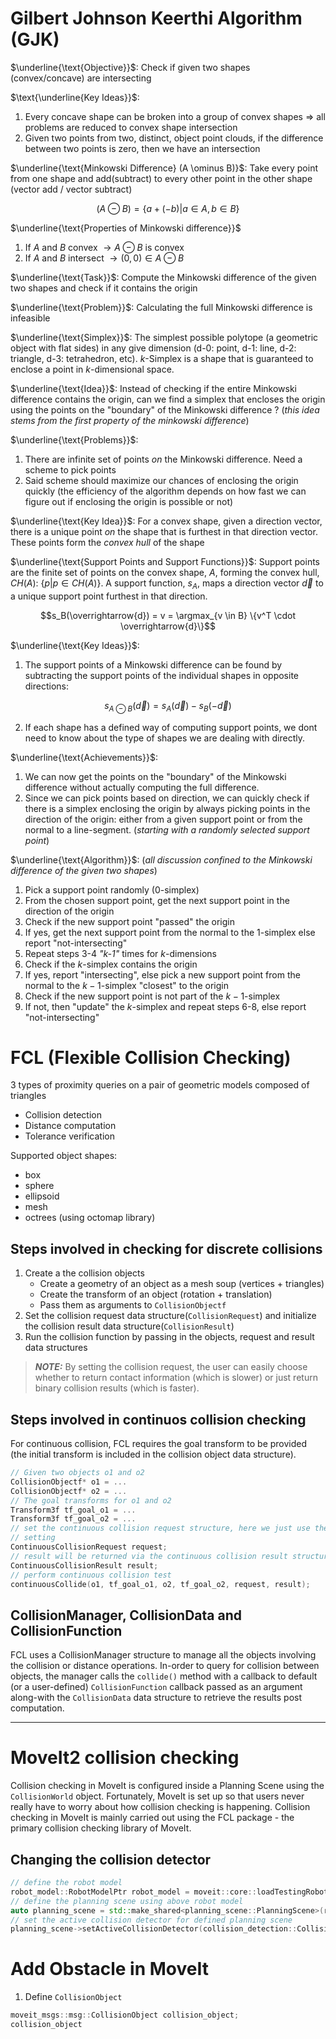 # Gilbert Johnson Keerthi Algorithm (GJK)

$\underline{\text{Objective}}$: Check if given two shapes (convex/concave) are intersecting

$\text{\underline{Key Ideas}}$:
1. Every concave shape can be broken into a group of convex shapes $\Rightarrow$ all problems are reduced to convex shape intersection
2. Given two points from two, distinct, object point clouds, if the difference between two points is zero, then we have an intersection

$\underline{\text{Minkowski Difference} (A \ominus B)}$: Take every point from one shape and add(subtract) to every other point in the other shape (vector add / vector subtract)

$$(A \ominus B) = \left\{ a + (-b) | a \in A, b \in B \right\}$$

$\underline{\text{Properties of Minkowski difference}}$
1. If $A$ and $B$ convex $\rightarrow A \ominus B$ is convex
2. If $A$ and $B$ intersect $\rightarrow (0,0) \in A \ominus B$

$\underline{\text{Task}}$: Compute the Minkowski difference of the given two shapes and check if it contains the origin

$\underline{\text{Problem}}$: Calculating the full Minkowski difference is infeasible

$\underline{\text{Simplex}}$: The simplest possible polytope (a geometric object with flat sides) in any give dimension (d-0: point, d-1: line, d-2: triangle, d-3: tetrahedron, etc). $k$-Simplex is a shape that is guaranteed to enclose a point in $k$-dimensional space.

$\underline{\text{Idea}}$: Instead of checking if the entire Minkowski difference contains the origin, can we find a simplex that encloses the origin using the points on the "boundary" of the Minkowski difference ? (_this idea stems from the first property of the minkowski difference_)

$\underline{\text{Problems}}$:
1. There are infinite set of points _on_ the Minkowski difference. Need a scheme to pick points
2. Said scheme should maximize our chances of enclosing the origin quickly (the efficiency of the algorithm depends on how fast we can figure out if enclosing the origin is possible or not)

$\underline{\text{Key Idea}}$: For a convex shape, given a direction vector, there is a unique point _on_ the shape that is furthest in that direction vector. These points form the _convex hull_ of the shape

$\underline{\text{Support Points and Support Functions}}$: Support points are the finite set of points on the convex shape, $A$, forming the convex hull, $CH(A)$: $\left\{ p | p \in CH(A)\right\}$. A support function, $s_A$, maps a direction vector $\overrightarrow{d}$ to a unique support point furthest in that direction.

$$s_B(\overrightarrow{d}) = v = \argmax_{v \in B} \{v^T \cdot \overrightarrow{d}\}$$

$\underline{\text{Key Ideas}}$:
1. The support points of a Minkowski difference can be found by subtracting the support points of the individual shapes in opposite directions:

$$s_{A \ominus B}(\overrightarrow{d}) = s_A(\overrightarrow{d}) - s_B(-\overrightarrow{d})$$

2. If each shape has a defined way of computing support points, we dont need to know about the type of shapes we are dealing with directly. 

$\underline{\text{Achievements}}$:
1. We can now get the points on the "boundary" of the Minkowski difference without actually computing the full difference.
2. Since we can pick points based on direction, we can quickly check if there is a simplex enclosing the origin by always picking points in the direction of the origin: either from a given support point or from the normal to a line-segment. (_starting with a randomly selected support point_)

$\underline{\text{Algorithm}}$:
(_all discussion confined to the Minkowski difference of the given two shapes_)
1. Pick a support point randomly (0-simplex)
2. From the chosen support point, get the next support point in the direction of the origin
3. Check if the new support point "passed" the origin
4. If yes, get the next support point from the normal to the 1-simplex else report "not-intersecting"
5. Repeat steps 3-4 _"k-1"_ times for $k$-dimensions
6. Check if the $k$-simplex contains the origin
7. If yes, report "intersecting", else pick a new support point from the normal to the $k-1$-simplex "closest" to the origin
8. Check if the new support point is not part of the $k-1$-simplex
9. If not, then "update" the $k$-simplex and repeat steps 6-8, else report "not-intersecting"


# FCL (Flexible Collision Checking)
3 types of proximity queries on a pair of geometric models composed of triangles
- Collision detection
- Distance computation
- Tolerance verification

Supported object shapes:
- box
- sphere
- ellipsoid
- mesh
- octrees (using octomap library)


## Steps involved in checking for discrete collisions
1. Create a the collision objects
    - Create a geometry of an object as a mesh soup (vertices + triangles)
    - Create the transform of an object (rotation + translation)
    - Pass them as arguments to `CollisionObjectf`
2. Set the collision request data structure(`CollisionRequest`) and initialize the collision result data structure(`CollisionResult`)
3. Run the collision function by passing in the objects, request and result data structures

> **_NOTE:_**  By setting the collision request, the user can easily choose whether to return contact information (which is slower) or just return binary collision results (which is faster).

## Steps involved in continuos collision checking

For continuous collision, FCL requires the goal transform to be provided (the initial transform is included in the collision object data structure).

```cpp
// Given two objects o1 and o2
CollisionObjectf* o1 = ...
CollisionObjectf* o2 = ...
// The goal transforms for o1 and o2
Transform3f tf_goal_o1 = ...
Transform3f tf_goal_o2 = ...
// set the continuous collision request structure, here we just use the default
// setting
ContinuousCollisionRequest request;
// result will be returned via the continuous collision result structure
ContinuousCollisionResult result;
// perform continuous collision test
continuousCollide(o1, tf_goal_o1, o2, tf_goal_o2, request, result);
```
## CollisionManager, CollisionData and CollisionFunction
FCL uses a CollisionManager structure to manage all the objects involving the collision or distance operations. In-order to query for collision between objects, the manager calls the `collide()` method with a callback to default (or a user-defined) `CollisionFunction` callback passed as an argument along-with the `CollisionData` data structure to retrieve the results post computation.

---

# MoveIt2 collision checking

Collision checking in MoveIt is configured inside a Planning Scene using the `CollisionWorld` object. Fortunately, MoveIt is set up so that users never really have to worry about how collision checking is happening. Collision checking in MoveIt is mainly carried out using the FCL package - the primary collision checking library of MoveIt.

## Changing the collision detector

```cpp
// define the robot model
robot_model::RobotModelPtr robot_model = moveit::core::loadTestingRobotModel("panda");
// define the planning scene using above robot model
auto planning_scene = std::make_shared<planning_scene::PlanningScene>(robot_model);
// set the active collision detector for defined planning scene
planning_scene->setActiveCollisionDetector(collision_detection::CollisionDetectorAllocatorBullet::create());
```

# Add Obstacle in MoveIt

1. Define `CollisionObject`

```c++
moveit_msgs::msg::CollisionObject collision_object;
collision_object
```